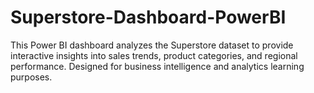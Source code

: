 # Superstore-Dashboard-PowerBI
This Power BI dashboard analyzes the Superstore dataset to provide interactive insights into sales trends, product categories, and regional performance. Designed for business intelligence and analytics learning purposes.
